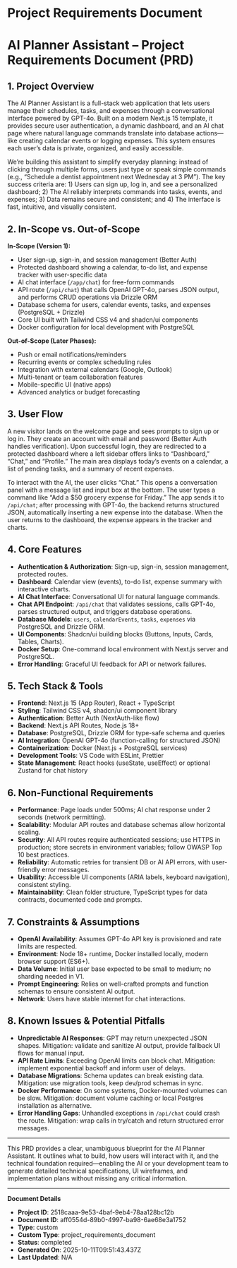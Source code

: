 # Project Requirements Document

# AI Planner Assistant – Project Requirements Document (PRD)

## 1. Project Overview

The AI Planner Assistant is a full-stack web application that lets users manage their schedules, tasks, and expenses through a conversational interface powered by GPT-4o. Built on a modern Next.js 15 template, it provides secure user authentication, a dynamic dashboard, and an AI chat page where natural language commands translate into database actions—like creating calendar events or logging expenses. This system ensures each user’s data is private, organized, and easily accessible.

We’re building this assistant to simplify everyday planning: instead of clicking through multiple forms, users just type or speak simple commands (e.g., “Schedule a dentist appointment next Wednesday at 3 PM”). The key success criteria are: 1) Users can sign up, log in, and see a personalized dashboard; 2) The AI reliably interprets commands into tasks, events, and expenses; 3) Data remains secure and consistent; and 4) The interface is fast, intuitive, and visually consistent.

## 2. In-Scope vs. Out-of-Scope

**In-Scope (Version 1):**
- User sign-up, sign-in, and session management (Better Auth)
- Protected dashboard showing a calendar, to-do list, and expense tracker with user-specific data
- AI chat interface (`/app/chat`) for free-form commands
- API route (`/api/chat`) that calls OpenAI GPT-4o, parses JSON output, and performs CRUD operations via Drizzle ORM
- Database schema for users, calendar events, tasks, and expenses (PostgreSQL + Drizzle)
- Core UI built with Tailwind CSS v4 and shadcn/ui components
- Docker configuration for local development with PostgreSQL

**Out-of-Scope (Later Phases):**
- Push or email notifications/reminders
- Recurring events or complex scheduling rules
- Integration with external calendars (Google, Outlook)
- Multi-tenant or team collaboration features
- Mobile-specific UI (native apps)
- Advanced analytics or budget forecasting

## 3. User Flow

A new visitor lands on the welcome page and sees prompts to sign up or log in. They create an account with email and password (Better Auth handles verification). Upon successful login, they are redirected to a protected dashboard where a left sidebar offers links to “Dashboard,” “Chat,” and “Profile.” The main area displays today’s events on a calendar, a list of pending tasks, and a summary of recent expenses.

To interact with the AI, the user clicks “Chat.” This opens a conversation panel with a message list and input box at the bottom. The user types a command like “Add a $50 grocery expense for Friday.” The app sends it to `/api/chat`; after processing with GPT-4o, the backend returns structured JSON, automatically inserting a new expense into the database. When the user returns to the dashboard, the expense appears in the tracker and charts.

## 4. Core Features

- **Authentication & Authorization**: Sign-up, sign-in, session management, protected routes.
- **Dashboard**: Calendar view (events), to-do list, expense summary with interactive charts.
- **AI Chat Interface**: Conversational UI for natural language commands.
- **Chat API Endpoint**: `/api/chat` that validates sessions, calls GPT-4o, parses structured output, and triggers database operations.
- **Database Models**: `users`, `calendarEvents`, `tasks`, `expenses` via PostgreSQL and Drizzle ORM.
- **UI Components**: Shadcn/ui building blocks (Buttons, Inputs, Cards, Tables, Charts).
- **Docker Setup**: One-command local environment with Next.js server and PostgreSQL.
- **Error Handling**: Graceful UI feedback for API or network failures.

## 5. Tech Stack & Tools

- **Frontend**: Next.js 15 (App Router), React + TypeScript
- **Styling**: Tailwind CSS v4, shadcn/ui component library
- **Authentication**: Better Auth (NextAuth-like flow)
- **Backend**: Next.js API Routes, Node.js 18+
- **Database**: PostgreSQL, Drizzle ORM for type-safe schema and queries
- **AI Integration**: OpenAI GPT-4o (function-calling for structured JSON)
- **Containerization**: Docker (Next.js + PostgreSQL services)
- **Development Tools**: VS Code with ESLint, Prettier
- **State Management**: React hooks (useState, useEffect) or optional Zustand for chat history

## 6. Non-Functional Requirements

- **Performance**: Page loads under 500ms; AI chat response under 2 seconds (network permitting).
- **Scalability**: Modular API routes and database schemas allow horizontal scaling.
- **Security**: All API routes require authenticated sessions; use HTTPS in production; store secrets in environment variables; follow OWASP Top 10 best practices.
- **Reliability**: Automatic retries for transient DB or AI API errors, with user-friendly error messages.
- **Usability**: Accessible UI components (ARIA labels, keyboard navigation), consistent styling.
- **Maintainability**: Clean folder structure, TypeScript types for data contracts, documented code and prompts.

## 7. Constraints & Assumptions

- **OpenAI Availability**: Assumes GPT-4o API key is provisioned and rate limits are respected.
- **Environment**: Node 18+ runtime, Docker installed locally, modern browser support (ES6+).
- **Data Volume**: Initial user base expected to be small to medium; no sharding needed in V1.
- **Prompt Engineering**: Relies on well-crafted prompts and function schemas to ensure consistent AI output.
- **Network**: Users have stable internet for chat interactions.

## 8. Known Issues & Potential Pitfalls

- **Unpredictable AI Responses**: GPT may return unexpected JSON shapes. Mitigation: validate and sanitize AI output, provide fallback UI flows for manual input.
- **API Rate Limits**: Exceeding OpenAI limits can block chat. Mitigation: implement exponential backoff and inform user of delays.
- **Database Migrations**: Schema updates can break existing data. Mitigation: use migration tools, keep dev/prod schemas in sync.
- **Docker Performance**: On some systems, Docker-mounted volumes can be slow. Mitigation: document volume caching or local Postgres installation as alternative.
- **Error Handling Gaps**: Unhandled exceptions in `/api/chat` could crash the route. Mitigation: wrap calls in try/catch and return structured error messages.

---

This PRD provides a clear, unambiguous blueprint for the AI Planner Assistant. It outlines what to build, how users will interact with it, and the technical foundation required—enabling the AI or your development team to generate detailed technical specifications, UI wireframes, and implementation plans without missing any critical information.

---
**Document Details**
- **Project ID**: 2518caaa-9e53-4baf-9eb4-78aa128bc12b
- **Document ID**: aff0554d-89b0-4997-ba98-6ae68e3a1752
- **Type**: custom
- **Custom Type**: project_requirements_document
- **Status**: completed
- **Generated On**: 2025-10-11T09:51:43.437Z
- **Last Updated**: N/A
